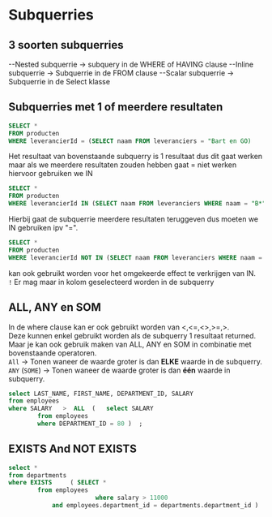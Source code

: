 # Subquerries


## 3 soorten subquerries  
--Nested subquerrie -> subquery in de WHERE of HAVING  clause
--Inline subquerrie -> Subquerrie in de FROM clause
--Scalar subquerrie -> Subquerrie in de Select klasse

## Subquerries met 1 of meerdere resultaten
```sql 
SELECT * 
FROM producten
WHERE leverancierId = (SELECT naam FROM leveranciers = "Bart en GO) 
``` 
Het resultaat van bovenstaande subquerry is 1 resultaat dus dit gaat werken maar als we meerdere resultaten zouden hebben gaat = niet werken hiervoor gebruiken we IN
```sql 
SELECT * 
FROM producten
WHERE leverancierId IN (SELECT naam FROM leveranciers WHERE naam = "B*") 
``` 
Hierbij gaat de subquerrie meerdere resultaten teruggeven dus moeten we IN gebruiken ipv "=".    
```sql
SELECT * 
FROM producten
WHERE leverancierId NOT IN (SELECT naam FROM leveranciers WHERE naam = "B*") 
```
kan ook gebruikt worden voor het omgekeerde effect te verkrijgen van IN.  
``!`` Er mag maar in kolom geselecteerd worden in de subquerry

## ALL, ANY en SOM
In de where clause kan er ook gebruikt worden van <,<=,<>,>=,>.  
Deze kunnen enkel gebruikt worden als de subquerry 1 resultaat returned.  
Maar je kan ook gebruik maken van ALL, ANY en SOM in combinatie met bovenstaande operatoren.  
``All`` -> Tonen waneer de waarde groter is dan **ELKE** waarde in de subquerry.  
``ANY`` (``SOME``) -> Tonen waneer de waarde groter is dan **één** waarde in subquerry.  
```sql
select LAST_NAME, FIRST_NAME, DEPARTMENT_ID, SALARY 
from employees
where SALARY   >  ALL  (   select SALARY
		from employees 
		where DEPARTMENT_ID = 80 )  ;
```
  
    
## EXISTS And NOT EXISTS

```sql
select *
from departments
where EXISTS     ( SELECT *
		from employees
                		where salary > 11000 	
		    and employees.department_id = departments.department_id )  ;
```
